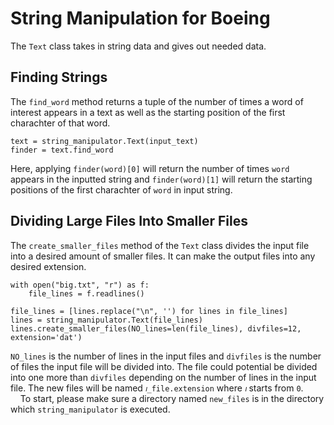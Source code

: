# String Manipulation for Boeing

The `Text` class takes in string data and gives out needed data.

## Finding Strings

The `find_word` method returns a tuple of the number of times a word of interest appears in a text as well as the starting position of the first charachter of that word.

```
text = string_manipulator.Text(input_text)
finder = text.find_word
```

Here, applying `finder(word)[0]` will return the number of times `word` appears in the inputted string and `finder(word)[1]` will return the starting positions of the first charachter of `word` in input string. <br>

## Dividing Large Files Into Smaller Files

The `create_smaller_files` method of the `Text` class divides the input file into a desired amount of smaller files. It can make the output files into any desired extension.

```
with open("big.txt", "r") as f:
    file_lines = f.readlines()

file_lines = [lines.replace("\n", '') for lines in file_lines]
lines = string_manipulator.Text(file_lines)
lines.create_smaller_files(NO_lines=len(file_lines), divfiles=12, extension='dat')
```

`NO_lines` is the number of lines in the input files and `divfiles` is the number of files the input file will be divided into. The file could potential be divided into one more than `divfiles` depending on the number of lines in the input file. The new files will be named `𝚤_file.extension` where `𝚤` starts from `0`. <br>
<null>
&nbsp;&nbsp;&nbsp;&nbsp;To start, please make sure a directory named `new_files` is in the directory which `string_manipulator` is executed.
